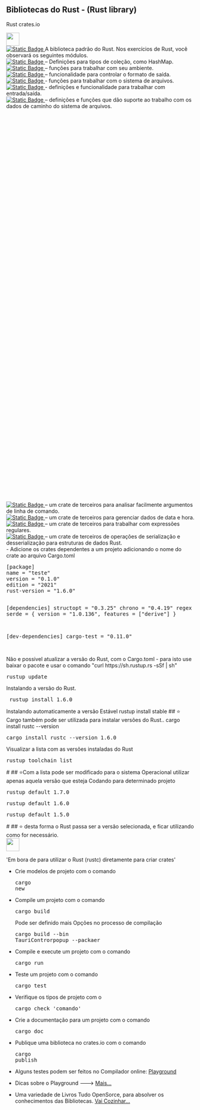## Bibliotecas do Rust - (Rust library)
Rust crates.io

<a href="https://doc.rust-lang.org/std/">
<img loading="lazy" height= "35" src= "https://img.shields.io/badge/Repositorio das Bibliotecas em Rust. Definidos Como padrões Sub repositorios de 3º-Bibliotecas-000000?style=for-the-badge&logo=rstudio&logoColor=000000">
</a>
<br style="line-height:75">
<a href="https://crates.io">
<img alt="Static Badge" src="https://img.shields.io/badge/Rust-___std-brightgreen?logo=rstudio&logoColor=000000&labelColor=%2300B67A&color=%23000000&cacheSeconds=https%3A%2F%2Fcrates.io&link=https%3A%2F%2Fcrates.io">
</a> A biblioteca padrão do Rust. Nos exercícios de Rust, você observará os seguintes módulos.
<br style="line-height:75">
<a href="https://crates.io">
<img alt="Static Badge" src="https://img.shields.io/badge/Rust-___std::collections-brightgreen?logo=rstudio&logoColor=000000&labelColor=%2300B67A&color=%23000000&cacheSeconds=https%3A%2F%2Fcrates.io&link=https%3A%2F%2Fcrates.io">
</a> – Definições para tipos de coleção, como HashMap.
<br style="line-height:75">
<a href="https://crates.io">
<img alt="Static Badge" src="https://img.shields.io/badge/Rust-___std::env-brightgreen?logo=rstudio&logoColor=000000&labelColor=%2300B67A&color=%23000000&cacheSeconds=https%3A%2F%2Fcrates.io&link=https%3A%2F%2Fcrates.io">
</a> – funções para trabalhar com seu ambiente.
<br style="line-height:75">
<a href="https://crates.io">
<img alt="Static Badge" src="https://img.shields.io/badge/Rust-___std::fmt-brightgreen?logo=rstudio&logoColor=000000&labelColor=%2300B67A&color=%23000000&cacheSeconds=https%3A%2F%2Fcrates.io&link=https%3A%2F%2Fcrates.io">
</a> – funcionalidade para controlar o formato de saída.
<br style="line-height:75">
<a href="https://crates.io">
<img alt="Static Badge" src="https://img.shields.io/badge/Rust-___std::fs -brightgreen?logo=rstudio&logoColor=000000&labelColor=%2300B67A&color=%23000000&cacheSeconds=https%3A%2F%2Fcrates.io&link=https%3A%2F%2Fcrates.io">
</a> - funções para trabalhar com o sistema de arquivos.
<br style="line-height:75">
<a href="https://crates.io">
<img alt="Static Badge" src="https://img.shields.io/badge/Rust-___std::io -brightgreen?logo=rstudio&logoColor=000000&labelColor=%2300B67A&color=%23000000&cacheSeconds=https%3A%2F%2Fcrates.io&link=https%3A%2F%2Fcrates.io">
</a> - definições e funcionalidade para trabalhar com entrada/saída.
<br style="line-height:75">
<a href="https://crates.io">
<img alt="Static Badge" src="https://img.shields.io/badge/Rust-___std::path -brightgreen?logo=rstudio&logoColor=000000&labelColor=%2300B67A&color=%23000000&cacheSeconds=https%3A%2F%2Fcrates.io&link=https%3A%2F%2Fcrates.io">
</a> – definições e funções que dão suporte ao trabalho com os dados de caminho do sistema de arquivos.
<br style="line-height:75">
<br style="line-height:75">
<a href="https://github.com/TeXitoi/structopt">
<img alt="Static Badge" src="https://img.shields.io/badge/3º -___structopt-brightgreen?logo=hackthebox&logoColor=000000&labelColor=%2300B67A&color=%23000000&cacheSeconds=https%3A%2F%2Fcrates.io&link=https%3A%2F%2Fcrates.io">
</a> – um crate de terceiros para analisar facilmente argumentos de linha de comando.
<br style="line-height:75">
<a href="https://github.com/chronotope/chrono">
<img alt="Static Badge" src="https://img.shields.io/badge/3º -___chrono-brightgreen?logo=hackthebox&logoColor=%23000000&labelColor=%2300B67A&color=%23000000&cacheSeconds=https%3A%2F%2Fcrates.io&link=https%3A%2F%2Fcrates.io">
</a> – um crate de terceiros para gerenciar dados de data e hora.
<br style="line-height:75">
<a href="https://github.com/rust-lang/regex">
<img alt="Static Badge" src="https://img.shields.io/badge/3º -___regex-brightgreen?logo=hackthebox&logoColor=%23000000&labelColor=%2300B67A&color=%23000000&cacheSeconds=https%3A%2F%2Fcrates.io&link=https%3A%2F%2Fcrates.io">
</a> – um crate de terceiros para trabalhar com expressões regulares.
<br style="line-height:75">
<a href="https://github.com/serde-rs/serde">
<img alt="Static Badge" src="https://img.shields.io/badge/3º -___serde-brightgreen?logo=hackthebox&logoColor=%23000000&labelColor=%2300B67A&color=%23000000&cacheSeconds=https%3A%2F%2Fcrates.io&link=https%3A%2F%2Fcrates.io">
</a> – um crate de terceiros de operações de serialização e desserialização para estruturas de dados Rust.
<br style="line-height:75">
- Adicione os crates dependentes a um projeto adicionando o nome do crate ao arquivo Cargo.toml
<pre>
[package]
name = "teste"
version = "0.1.0"
edition = "2021"
rust-version = "1.6.0"
  
[dependencies]
structopt = "0.3.25"
chrono = "0.4.19"
regex = "1.5.4"
serde = { version = "1.0.136", features = ["derive"] }

[dev-dependencies]
cargo-test = "0.11.0"

</pre>
Não e possivel atualizar a versão do Rust, com o Cargo.toml
- para isto use baixar o pacote e usar o comando "curl https://sh.rustup.rs -sSf | sh"
<pre>rustup update</pre>
Instalando a versão do Rust.
<pre>
 rustup install 1.6.0
</pre>
   Instalando automaticamente a versão Estável 
<pres>rustup install stable</pres>
## ⭐️ Cargo também pode ser utilizada para instalar versões do Rust..
cargo install rustc --version <versão>
<pre>cargo install rustc --version 1.6.0</pre>
Visualizar a lista com as versões instaladas do Rust
  <pre>rustup toolchain list</pre>
#
## ⭐️Com a lista pode ser modificado para o sistema Operacional utilizar apenas aquela versão que esteja Codando para determinado projeto 
  <pre>rustup default 1.7.0</pre>
    <pre>rustup default 1.6.0</pre>
  <pre>rustup default 1.5.0</pre>
#
## ⭐️ desta forma o Rust passa ser a versão selecionada, e ficar utilizando como for necessário.
<br style="line-height:75">
<a href="https://doc.rust-lang.org/std/">
<img loading="lazy" height= "35" src= "https://img.shields.io/badge/Criar e gerenciar projetos com o Cargo-Compilador-000000?style=for-the-badge&logo=rstudio&logoColor=000000">
</a>
<br style="line-height:75">

'Em bora de para utilizar o Rust (rustc) diretamente para criar crates'
</pre>
- Crie modelos de projeto com o comando <pre>cargo new</pre>
- Compile um projeto com o comando  <pre>cargo build </pre> Pode ser definido mais Opções no processo de compilação <pre>cargo build --bin TauriControrpopup --packaer</pre>
- Compile e execute um projeto com o comando  <pre>cargo run </pre>
- Teste um projeto com o comando  <pre>cargo test </pre>
- Verifique os tipos de projeto com o  <pre>cargo check 'comando' </pre>
- Crie a documentação para um projeto com o comando  <pre>cargo doc </pre>
- Publique uma biblioteca no crates.io com o comando  <pre>cargo publish </pre>

- Alguns testes podem ser feitos no Compilador online: [Playground](https://play.rust-lang.org/)
- Dicas sobre o Playground ---> [Mais...](https://play.rust-lang.org/help)

- Uma variedade de Livros Tudo OpenSorce, para absolver os conhecimentos das Bibliotecas. [Vai Cozinhar...](https://rust-lang-nursery.github.io/rust-cookbook/)
